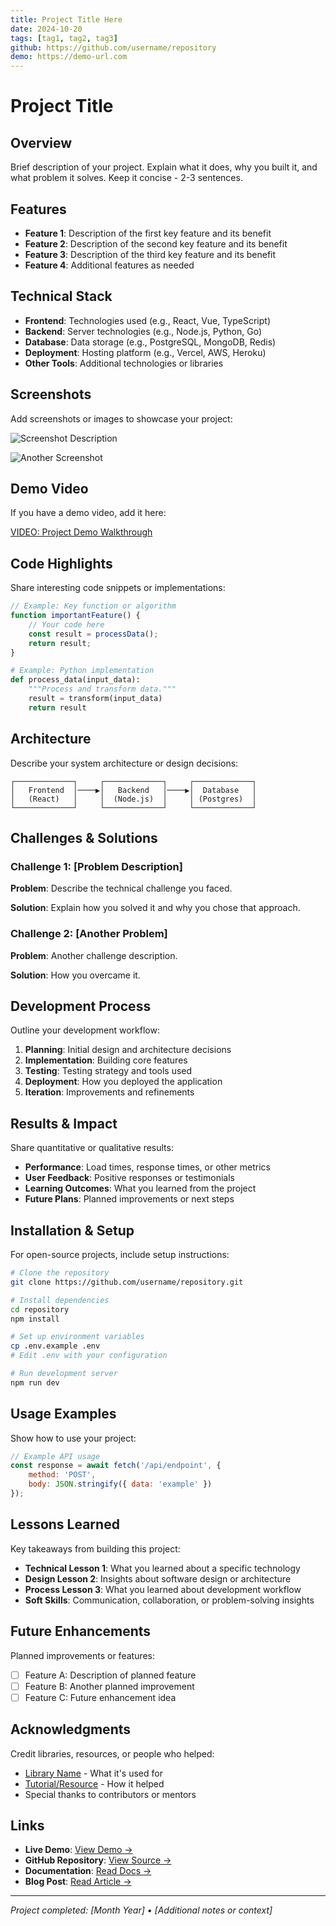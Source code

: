 ```yaml
---
title: Project Title Here
date: 2024-10-20
tags: [tag1, tag2, tag3]
github: https://github.com/username/repository
demo: https://demo-url.com
---
```


# Project Title

## Overview

Brief description of your project. Explain what it does, why you built it, and what problem it solves. Keep it concise - 2-3 sentences.

## Features

- **Feature 1**: Description of the first key feature and its benefit
- **Feature 2**: Description of the second key feature and its benefit
- **Feature 3**: Description of the third key feature and its benefit
- **Feature 4**: Additional features as needed

## Technical Stack

- **Frontend**: Technologies used (e.g., React, Vue, TypeScript)
- **Backend**: Server technologies (e.g., Node.js, Python, Go)
- **Database**: Data storage (e.g., PostgreSQL, MongoDB, Redis)
- **Deployment**: Hosting platform (e.g., Vercel, AWS, Heroku)
- **Other Tools**: Additional technologies or libraries

## Screenshots

Add screenshots or images to showcase your project:

![Screenshot Description](../media/images/project-screenshot.png)

![Another Screenshot](../media/images/project-feature.png)

## Demo Video

If you have a demo video, add it here:

[VIDEO: Project Demo Walkthrough](https://www.youtube.com/watch?v=VIDEO_ID)

## Code Highlights

Share interesting code snippets or implementations:

```javascript
// Example: Key function or algorithm
function importantFeature() {
    // Your code here
    const result = processData();
    return result;
}
```

```python
# Example: Python implementation
def process_data(input_data):
    """Process and transform data."""
    result = transform(input_data)
    return result
```

## Architecture

Describe your system architecture or design decisions:

```
┌─────────────┐     ┌─────────────┐     ┌─────────────┐
│   Frontend  │────▶│   Backend   │────▶│  Database   │
│   (React)   │     │  (Node.js)  │     │ (Postgres)  │
└─────────────┘     └─────────────┘     └─────────────┘
```

## Challenges & Solutions

### Challenge 1: [Problem Description]

**Problem**: Describe the technical challenge you faced.

**Solution**: Explain how you solved it and why you chose that approach.

### Challenge 2: [Another Problem]

**Problem**: Another challenge description.

**Solution**: How you overcame it.

## Development Process

Outline your development workflow:

1. **Planning**: Initial design and architecture decisions
2. **Implementation**: Building core features
3. **Testing**: Testing strategy and tools used
4. **Deployment**: How you deployed the application
5. **Iteration**: Improvements and refinements

## Results & Impact

Share quantitative or qualitative results:

- **Performance**: Load times, response times, or other metrics
- **User Feedback**: Positive responses or testimonials
- **Learning Outcomes**: What you learned from the project
- **Future Plans**: Planned improvements or next steps

## Installation & Setup

For open-source projects, include setup instructions:

```bash
# Clone the repository
git clone https://github.com/username/repository.git

# Install dependencies
cd repository
npm install

# Set up environment variables
cp .env.example .env
# Edit .env with your configuration

# Run development server
npm run dev
```

## Usage Examples

Show how to use your project:

```javascript
// Example API usage
const response = await fetch('/api/endpoint', {
    method: 'POST',
    body: JSON.stringify({ data: 'example' })
});
```

## Lessons Learned

Key takeaways from building this project:

- **Technical Lesson 1**: What you learned about a specific technology
- **Design Lesson 2**: Insights about software design or architecture
- **Process Lesson 3**: What you learned about development workflow
- **Soft Skills**: Communication, collaboration, or problem-solving insights

## Future Enhancements

Planned improvements or features:

- [ ] Feature A: Description of planned feature
- [ ] Feature B: Another planned improvement
- [ ] Feature C: Future enhancement idea

## Acknowledgments

Credit libraries, resources, or people who helped:

- [Library Name](https://example.com) - What it's used for
- [Tutorial/Resource](https://example.com) - How it helped
- Special thanks to contributors or mentors

## Links

- **Live Demo**: [View Demo →](https://demo-url.com)
- **GitHub Repository**: [View Source →](https://github.com/username/repository)
- **Documentation**: [Read Docs →](https://docs-url.com)
- **Blog Post**: [Read Article →](https://blog-url.com)

---

*Project completed: [Month Year] • [Additional notes or context]*

